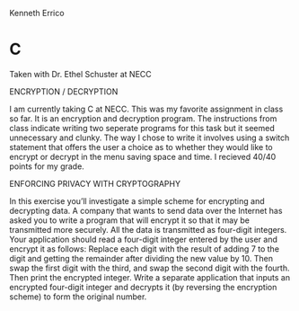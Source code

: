 Kenneth Errico

# C
Taken with Dr. Ethel Schuster at NECC


ENCRYPTION / DECRYPTION

I am currently taking C at NECC. This was my favorite assignment in class so far. 
It is an encryption and decryption program. The instructions from class indicate
writing two seperate programs for this task but it seemed unnecessary and clunky.
The way I chose to write it involves using a switch statement that offers the user
a choice as to whether they would like to encrypt or decrypt in the menu saving
space and time. I recieved 40/40 points for my grade.


ENFORCING PRIVACY WITH CRYPTOGRAPHY

In this exercise you’ll investigate a simple scheme for encrypting and decrypting data.
A company that wants to send data over the Internet has asked you to write a program that will 
encrypt it so that it may be transmitted more securely. All the data is transmitted as four-digit 
integers. Your application should read a four-digit integer entered by the user and encrypt it as follows: 
Replace each digit with the result of adding 7 to the digit and getting the remainder after dividing the new 
value by 10. Then swap the first digit with the third, and swap the second digit with the fourth. Then print 
the encrypted integer. Write a separate application that inputs an encrypted four-digit integer and decrypts
it (by reversing the encryption scheme) to form the original number. 
